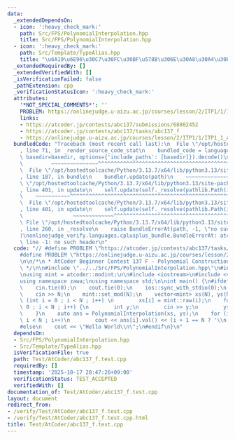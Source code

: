 ```yaml
---
data:
  _extendedDependsOn:
  - icon: ':heavy_check_mark:'
    path: Src/FPS/PolynomialInterpolation.hpp
    title: Src/FPS/PolynomialInterpolation.hpp
  - icon: ':heavy_check_mark:'
    path: Src/Template/TypeAlias.hpp
    title: "\u6A19\u6E96\u30C7\u30FC\u30BF\u578B\u306E\u30A8\u30A4\u30EA\u30A2\u30B9"
  _extendedRequiredBy: []
  _extendedVerifiedWith: []
  _isVerificationFailed: false
  _pathExtension: cpp
  _verificationStatusIcon: ':heavy_check_mark:'
  attributes:
    '*NOT_SPECIAL_COMMENTS*': ''
    PROBLEM: https://onlinejudge.u-aizu.ac.jp/courses/lesson/2/ITP1/1/ITP1_1_A
    links:
    - https://atcoder.jp/contests/abc137/submissions/68802452
    - https://atcoder.jp/contests/abc137/tasks/abc137_f
    - https://onlinejudge.u-aizu.ac.jp/courses/lesson/2/ITP1/1/ITP1_1_A
  bundledCode: "Traceback (most recent call last):\n  File \"/opt/hostedtoolcache/Python/3.13.7/x64/lib/python3.13/site-packages/onlinejudge_verify/documentation/build.py\"\
    , line 71, in _render_source_code_stat\n    bundled_code = language.bundle(stat.path,\
    \ basedir=basedir, options={'include_paths': [basedir]}).decode()\n          \
    \         ~~~~~~~~~~~~~~~^^^^^^^^^^^^^^^^^^^^^^^^^^^^^^^^^^^^^^^^^^^^^^^^^^^^^^^^^^^^^^^^^^\n\
    \  File \"/opt/hostedtoolcache/Python/3.13.7/x64/lib/python3.13/site-packages/onlinejudge_verify/languages/cplusplus.py\"\
    , line 187, in bundle\n    bundler.update(path)\n    ~~~~~~~~~~~~~~^^^^^^\n  File\
    \ \"/opt/hostedtoolcache/Python/3.13.7/x64/lib/python3.13/site-packages/onlinejudge_verify/languages/cplusplus_bundle.py\"\
    , line 401, in update\n    self.update(self._resolve(pathlib.Path(included), included_from=path))\n\
    \    ~~~~~~~~~~~^^^^^^^^^^^^^^^^^^^^^^^^^^^^^^^^^^^^^^^^^^^^^^^^^^^^^^^^^^^\n\
    \  File \"/opt/hostedtoolcache/Python/3.13.7/x64/lib/python3.13/site-packages/onlinejudge_verify/languages/cplusplus_bundle.py\"\
    , line 401, in update\n    self.update(self._resolve(pathlib.Path(included), included_from=path))\n\
    \                ~~~~~~~~~~~~~^^^^^^^^^^^^^^^^^^^^^^^^^^^^^^^^^^^^^^^^^^^^\n \
    \ File \"/opt/hostedtoolcache/Python/3.13.7/x64/lib/python3.13/site-packages/onlinejudge_verify/languages/cplusplus_bundle.py\"\
    , line 260, in _resolve\n    raise BundleErrorAt(path, -1, \"no such header\"\
    )\nonlinejudge_verify.languages.cplusplus_bundle.BundleErrorAt: atcoder/internal_math.hpp:\
    \ line -1: no such header\n"
  code: "// #define PROBLEM \"https://atcoder.jp/contests/abc137/tasks/abc137_f\"\n\
    #define PROBLEM \"https://onlinejudge.u-aizu.ac.jp/courses/lesson/2/ITP1/1/ITP1_1_A\"\
    \n\n/*\n * AtCoder Beginner Contest 137 F - Polynomial Construction\n * https://atcoder.jp/contests/abc137/submissions/68802452\n\
    \ */\n\n#include \"../../Src/FPS/PolynomialInterpolation.hpp\"\n#include \"atcoder/modint\"\
    \nusing mint = atcoder::modint;\n\n#include <iostream>\n#include <vector>\n\n\
    using namespace zawa;\nusing namespace std;\n\nint main() {\n#ifdef ATCODER\n\
    \    cin.tie(0);\n    cout.tie(0);\n    ios::sync_with_stdio(0);\n    int N;\n\
    \    cin >> N;\n    mint::set_mod(N);\n    vector<mint> xs(N), ys(N);\n    for\
    \ (int i = 0 ; i < N ; i++) \n        xs[i] = mint::raw(i);\n    for (int i =\
    \ 0 ; i < N ; i++) {\n        int y;\n        cin >> y;\n        ys[i] = mint::raw(y);\n\
    \    }\n    auto ans = PolynomialInterpolation(xs, ys);\n    for (int i = 0 ;\
    \ i < N ; i++)\n        cout << ans[i].val() << (i + 1 == N ? '\\n' : ' ');\n\
    #else\n    cout << \"Hello World\\n\";\n#endif\n}\n"
  dependsOn:
  - Src/FPS/PolynomialInterpolation.hpp
  - Src/Template/TypeAlias.hpp
  isVerificationFile: true
  path: Test/AtCoder/abc137_f.test.cpp
  requiredBy: []
  timestamp: '2025-10-17 20:47:26+09:00'
  verificationStatus: TEST_ACCEPTED
  verifiedWith: []
documentation_of: Test/AtCoder/abc137_f.test.cpp
layout: document
redirect_from:
- /verify/Test/AtCoder/abc137_f.test.cpp
- /verify/Test/AtCoder/abc137_f.test.cpp.html
title: Test/AtCoder/abc137_f.test.cpp
---
```

